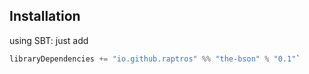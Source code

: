 ## Installation

using SBT: just add 

```scala
libraryDependencies += "io.github.raptros" %% "the-bson" % "0.1"`
```
    
